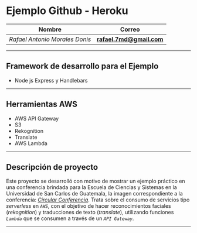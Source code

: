 # Ejemplo Github - Heroku
Nombre | Correo
---|---
*Rafael Antonio Morales Donis* | **rafael.7md@gmail.com**

******

Framework de desarrollo para el Ejemplo
------
* Node js Express y Handlebars

******
Herramientas AWS
------
* AWS API Gateway
* S3
* Rekognition
* Translate
* AWS Lambda

******
## Descripción de proyecto
Este proyecto se desarrolló con motivo de mostrar un ejemplo práctico en una conferencia brindada para la Escuela de Ciencias y Sistemas en la Universidad de San Carlos de Guatemala, la imagen correspondiente a la conferencia: [*Circular Conferencia*](https://github.com/donis-rafael/ejemplo-heroku/blob/develop/Conferencia/pancartaConferencia.jpg).
Trata sobre el consumo de servicios tipo *serverless* en *`AWS`*, con el objetivo de hacer reconocimientos faciales (*rekognition*) y traducciones de texto (*translate*), utilizando funciones *`Lambda`* que se consumen a través de un *`API Gateway`*.

******